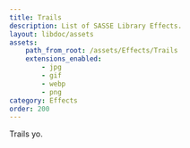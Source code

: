 ```yaml
---
title: Trails
description: List of SASSE Library Effects.
layout: libdoc/assets
assets:
    path_from_root: /assets/Effects/Trails
    extensions_enabled:
        - jpg
        - gif
        - webp
        - png
category: Effects
order: 200
---
```


Trails yo.
